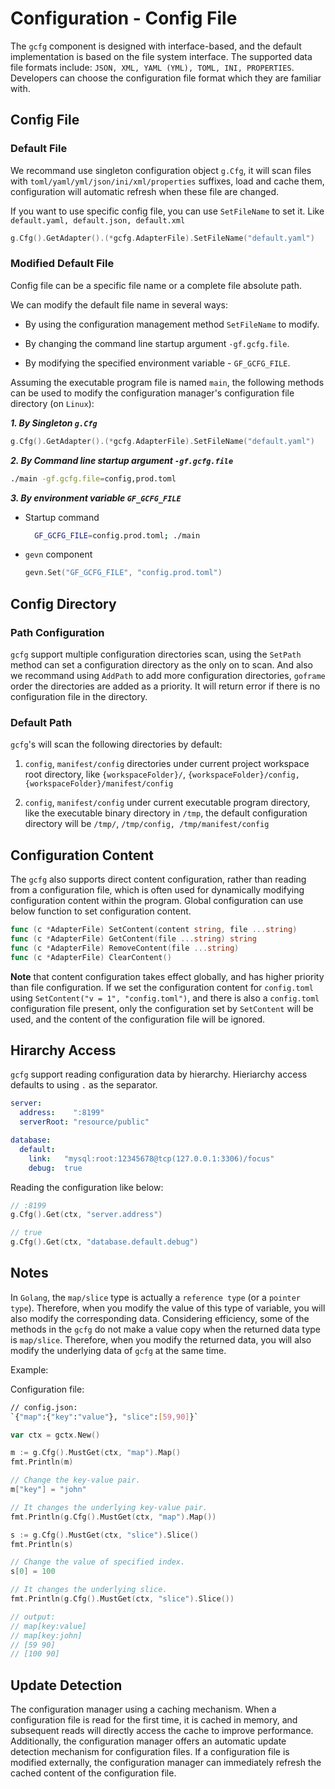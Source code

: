 # Configuration - Config File

The `gcfg` component is designed with interface-based, and the default implementation is based on the file system interface. The supported data file formats include: `JSON, XML, YAML (YML), TOML, INI, PROPERTIES`. Developers can choose the configuration file format which they are familiar with.

## Config File

### Default File

We recommand use singleton configuration object `g.Cfg`, it will scan files with `toml/yaml/yml/json/ini/xml/properties` suffixes, load and cache them, configuration will automatic refresh when these file are changed.

If you want to use specific config file, you can use `SetFileName` to set it. Like `default.yaml, default.json, default.xml`

```go
g.Cfg().GetAdapter().(*gcfg.AdapterFile).SetFileName("default.yaml")
```

### Modified Default File

Config file can be a specific file name or a complete file absolute path.

We can modify the default file name in several ways:

- By using the configuration management method `SetFileName` to modify.

- By changing the command line startup argument `-gf.gcfg.file`.

- By modifying the specified environment variable - `GF_GCFG_FILE`.

Assuming the executable program file is named `main`, the following methods can be used to modify the configuration manager's configuration file directory (on `Linux`):

***1. By Singleton `g.Cfg`***

```go
g.Cfg().GetAdapter().(*gcfg.AdapterFile).SetFileName("default.yaml")
```

***2. By Command line startup argument `-gf.gcfg.file`***

```bash
./main -gf.gcfg.file=config,prod.toml
```

***3. By environment variable `GF_GCFG_FILE`***

- Startup command

  ```bash
    GF_GCFG_FILE=config.prod.toml; ./main
  ```

- `gevn` component

  ```go
  gevn.Set("GF_GCFG_FILE", "config.prod.toml")
  ```

## Config Directory

### Path Configuration

`gcfg` support multiple configuration directories scan, using the `SetPath` method can set a configuration directory as the only on to scan. And also we recommand using `AddPath` to add more configuration directories, `goframe` order the directories are added as a priority. It will return error if there is no configuration file in the directory.

### Default Path

`gcfg`'s will scan the following directories by default:

1. `config`, `manifest/config` directories under current project workspace root directory, like `{workspaceFolder}/`, `{workspaceFolder}/config, {workspaceFolder}/manifest/config`

2. `config`, `manifest/config` under current executable program directory, like the executable binary directory in `/tmp`, the default configuration directory will be `/tmp/`, `/tmp/config, /tmp/manifest/config`

## Configuration Content

The `gcfg` also supports direct content configuration, rather than reading from a configuration file, which is often used for dynamically modifying configuration content within the program. Global configuration can use below function to set configuration content.

```go
func (c *AdapterFile) SetContent(content string, file ...string)
func (c *AdapterFile) GetContent(file ...string) string
func (c *AdapterFile) RemoveContent(file ...string)
func (c *AdapterFile) ClearContent()
```

**Note** that content configuration takes effect globally, and has higher priority than file configuration. If we set the configuration content for `config.toml` using `SetContent("v = 1", "config.toml")`, and there is also a `config.toml` configuration file present, only the configuration set by `SetContent` will be used, and the content of the configuration file will be ignored.

## Hirarchy Access

`gcfg` support reading configuration data by hierarchy. Hieriarchy access defaults to using `.` as the separator.

```yaml
server:
  address:    ":8199"
  serverRoot: "resource/public"

database:
  default:
    link:   "mysql:root:12345678@tcp(127.0.0.1:3306)/focus"
    debug:  true
```

Reading the configuration like below:

```go
// :8199
g.Cfg().Get(ctx, "server.address")

// true
g.Cfg().Get(ctx, "database.default.debug")
```

## Notes

In `Golang`, the `map/slice` type is actually a `reference type` (or a `pointer type`). Therefore, when you modify the value of this type of variable, you will also modify the corresponding data. Considering efficiency, some of the methods in the `gcfg` do not make a value copy when the returned data type is `map/slice`. Therefore, when you modify the returned data, you will also modify the underlying data of `gcfg` at the same time.

Example:

Configuration file:

```bash
// config.json:
`{"map":{"key":"value"}, "slice":[59,90]}`
```

```go
var ctx = gctx.New()

m := g.Cfg().MustGet(ctx, "map").Map()
fmt.Println(m)

// Change the key-value pair.
m["key"] = "john"

// It changes the underlying key-value pair.
fmt.Println(g.Cfg().MustGet(ctx, "map").Map())

s := g.Cfg().MustGet(ctx, "slice").Slice()
fmt.Println(s)

// Change the value of specified index.
s[0] = 100

// It changes the underlying slice.
fmt.Println(g.Cfg().MustGet(ctx, "slice").Slice())

// output:
// map[key:value]
// map[key:john]
// [59 90]
// [100 90]
```

## Update Detection

The configuration manager using a caching mechanism. When a configuration file is read for the first time, it is cached in memory, and subsequent reads will directly access the cache to improve performance. Additionally, the configuration manager offers an automatic update detection mechanism for configuration files. If a configuration file is modified externally, the configuration manager can immediately refresh the cached content of the configuration file.
